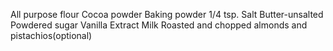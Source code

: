 All purpose flour
Cocoa powder
Baking powder
1/4 tsp. Salt
Butter-unsalted
Powdered sugar
Vanilla Extract
Milk
Roasted and chopped almonds and pistachios(optional)